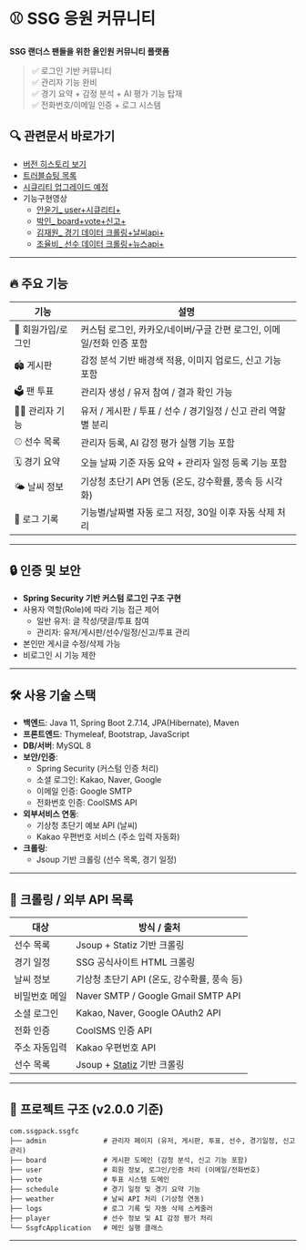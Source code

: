 # ⚾ SSG 응원 커뮤니티

**SSG 랜더스 팬들을 위한 올인원 커뮤니티 플랫폼**  

> ✅ 로그인 기반 커뮤니티  
> ✅ 관리자 기능 완비  
> ✅ 경기 요약 + 감정 분석 + AI 평가 기능 탑재  
> ✅ 전화번호/이메일 인증 + 로그 시스템

## 🔍 관련문서 바로가기
- [버전 히스토리 보기](./version.md)
- [트러블슈팅 목록](https://github.com/yoon0416/ssgpack/blob/main/%ED%8A%B8%EB%9F%AC%EB%B8%94%EC%8A%88%ED%8C%85.md)
- [시큐리티 업그레이드 예정](https://github.com/yoon0416/ssgpack/blob/main/%EC%8B%9C%ED%81%90%EB%A6%AC%ED%8B%B0.md)
- 기능구현영상
  - [안윤기_ user+시큐리티+](https://youtu.be/pWBEOX9JKqc)
  - [박인_ board+vote+신고+](https://youtu.be/ePs5JN8RhW0)
  - [김재원_ 경기 데이터 크롤링+날씨api+](https://youtu.be/nX0wIDsvyUM)
  - [조율비_ 선수 데이터 크롤링+뉴스api+](https://www.youtube.com/watch?v=q3qigNTTAMc)

---

## 🔥 주요 기능

| 기능 | 설명 |
|--------|-------|
| 👤 회원가입/로그인 | 커스텀 로그인, 카카오/네이버/구글 간편 로그인, 이메일/전화 인증 포함 |
| 🏟️ 게시판 | 감정 분석 기반 배경색 적용, 이미지 업로드, 신고 기능 포함 |
| 🗳️ 팬 투표 | 관리자 생성 / 유저 참여 / 결과 확인 가능 |
| 🧑‍💼 관리자 기능 | 유저 / 게시판 / 투표 / 선수 / 경기일정 / 신고 관리 역할별 분리 |
| ⚾ 선수 목록 | 관리자 등록, AI 감정 평가 실행 기능 포함 |
| 🗓️ 경기 요약 | 오늘 날짜 기준 자동 요약 + 관리자 일정 등록 기능 포함 |
| 🌤️ 날씨 정보 | 기상청 초단기 API 연동 (온도, 강수확률, 풍속 등 시각화) |
| 📄 로그 기록 | 기능별/날짜별 자동 로그 저장, 30일 이후 자동 삭제 처리 |

---

## 🔒 인증 및 보안
- **Spring Security 기반 커스텀 로그인 구조 구현**
- 사용자 역할(Role)에 따라 기능 접근 제어
  - 일반 유저: 글 작성/댓글/투표 참여
  - 관리자: 유저/게시판/선수/일정/신고/투표 관리
- 본인만 게시글 수정/삭제 가능
- 비로그인 시 기능 제한

---

## 🛠️ 사용 기술 스택
- **백엔드**: Java 11, Spring Boot 2.7.14, JPA(Hibernate), Maven
- **프론트엔드**: Thymeleaf, Bootstrap, JavaScript
- **DB/서버**: MySQL 8
- **보안/인증**:
  - Spring Security (커스텀 인증 처리)
  - 소셜 로그인: Kakao, Naver, Google
  - 이메일 인증: Google SMTP
  - 전화번호 인증: CoolSMS API
- **외부서비스 연동**:
  - 기상청 초단기 예보 API (날씨)
  - Kakao 우편번호 서비스 (주소 입력 자동화)
- **크롤링**:
  - Jsoup 기반 크롤링 (선수 목록, 경기 일정)

---

## 📆 크롤링 / 외부 API 목록

| 대상 | 방식 / 출처 |
|--------|-------------|
| 선수 목록 | Jsoup + Statiz 기반 크롤링 |
| 경기 일정 | SSG 공식사이트 HTML 크롤링 |
| 날씨 정보 | 기상청 초단기 API (온도, 강수확률, 풍속 등) |
| 비밀번호 메일 | Naver SMTP / Google Gmail SMTP API |
| 소셜 로그인 | Kakao, Naver, Google OAuth2 API |
| 전화 인증 | CoolSMS 인증 API |
| 주소 자동입력 | Kakao 우편번호 API |
| 선수 목록 | Jsoup + [Statiz](https://statiz.sporki.com/) 기반 크롤링 |

---

## 📂 프로젝트 구조 (v2.0.0 기준)

```
com.ssgpack.ssgfc
├── admin              # 관리자 페이지 (유저, 게시판, 투표, 선수, 경기일정, 신고 관리)
├── board              # 게시판 도메인 (감정 분석, 신고 기능 포함)
├── user               # 회원 정보, 로그인/인증 처리 (이메일/전화번호)
├── vote               # 투표 시스템 도메인
├── schedule           # 경기 일정 및 경기 요약 기능
├── weather            # 날씨 API 처리 (기상청 연동)
├── logs               # 로그 기록 및 자동 삭제 스케줄러
├── player             # 선수 정보 및 AI 감정 평가 처리
└── SsgfcApplication   # 메인 실행 클래스
```

---


